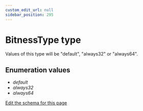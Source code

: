 ```yaml
---
custom_edit_url: null
sidebar_position: 295
---
```

# BitnessType type
Values of this type will be "default", "always32" or "always64".

## Enumeration values
- *default*
- *always32*
- *always64*

[Edit the schema for this page](https://github.com/wixtoolset/web/blob/master/src/xsd4/wix.xsd)